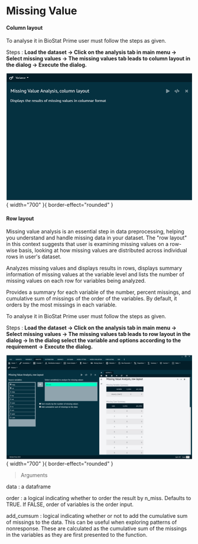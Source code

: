 # Missing Value

#### Column layout

To analyse it in BioStat Prime user must follow the steps as given.

Steps
: __Load the dataset -> Click on the analysis tab in main menu -> Select missing values -> The missing values tab leads to column layout in the dialog -> Execute the dialog.__

![alt text](screenshots/image124.png){ width="700" }{ border-effect="rounded" }

#### Row layout

Missing value analysis is an essential step in data preprocessing, helping you understand and handle missing data in your dataset. The "row layout" in this context suggests that user is examining missing values on a row-wise basis, looking at how missing values are distributed across individual rows in user's dataset.

Analyzes missing values and displays results in rows, displays summary information of missing values at the variable level and lists the number of missing values on each row for variables being analyzed.

Provides a summary for each variable of the number, percent missings, and cumulative sum of missings of the order of the variables. By default, it orders by the most missings in each variable.

To analyse it in BioStat Prime user must follow the steps as given.

Steps
: __Load the dataset -> Click on the analysis tab in main menu -> Select missing values -> The missing values tab leads to row layout in the dialog -> In the dialog select the variable and options according to the requirement -> Execute the dialog.__

![alt text](screenshots/image125.png){ width="700" }{ border-effect="rounded" }

>Arguments

data
: a dataframe

order
: a logical indicating whether to order the result by n_miss. Defaults to TRUE. If FALSE, order of variables is the order input.

add_cumsum
: logical indicating whether or not to add the cumulative sum of missings to the data. This can be useful when exploring patterns of nonresponse. These are calculated as the cumulative sum of the missings in the variables as they are first presented to the function.